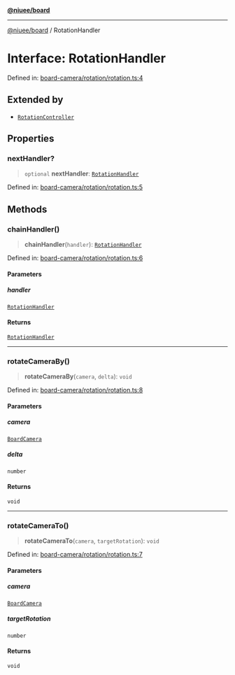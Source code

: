 [**@niuee/board**](../README.md)

***

[@niuee/board](../globals.md) / RotationHandler

# Interface: RotationHandler

Defined in: [board-camera/rotation/rotation.ts:4](https://github.com/niuee/board/blob/d74620e4e63da3004adfc7105b7f1136fce9577c/src/board-camera/rotation/rotation.ts#L4)

## Extended by

- [`RotationController`](RotationController.md)

## Properties

### nextHandler?

> `optional` **nextHandler**: [`RotationHandler`](RotationHandler.md)

Defined in: [board-camera/rotation/rotation.ts:5](https://github.com/niuee/board/blob/d74620e4e63da3004adfc7105b7f1136fce9577c/src/board-camera/rotation/rotation.ts#L5)

## Methods

### chainHandler()

> **chainHandler**(`handler`): [`RotationHandler`](RotationHandler.md)

Defined in: [board-camera/rotation/rotation.ts:6](https://github.com/niuee/board/blob/d74620e4e63da3004adfc7105b7f1136fce9577c/src/board-camera/rotation/rotation.ts#L6)

#### Parameters

##### handler

[`RotationHandler`](RotationHandler.md)

#### Returns

[`RotationHandler`](RotationHandler.md)

***

### rotateCameraBy()

> **rotateCameraBy**(`camera`, `delta`): `void`

Defined in: [board-camera/rotation/rotation.ts:8](https://github.com/niuee/board/blob/d74620e4e63da3004adfc7105b7f1136fce9577c/src/board-camera/rotation/rotation.ts#L8)

#### Parameters

##### camera

[`BoardCamera`](BoardCamera.md)

##### delta

`number`

#### Returns

`void`

***

### rotateCameraTo()

> **rotateCameraTo**(`camera`, `targetRotation`): `void`

Defined in: [board-camera/rotation/rotation.ts:7](https://github.com/niuee/board/blob/d74620e4e63da3004adfc7105b7f1136fce9577c/src/board-camera/rotation/rotation.ts#L7)

#### Parameters

##### camera

[`BoardCamera`](BoardCamera.md)

##### targetRotation

`number`

#### Returns

`void`
